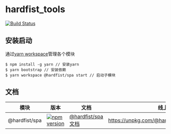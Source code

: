 # hardfist_tools
<p >
  <a href="https://circleci.com/gh/hardfist/hardfist_tools/tree/master"><img src="https://img.shields.io/circleci/project/github/hardfist/hardfist_tools/master.svg" alt="Build Status"></a>
 </a>
</p>

## 安装启动
通过[yarn workspace](<https://yarnpkg.com/lang/en/docs/workspaces/>
)管理各个模块 

```
$ npm install -g yarn // 安装yarn
$ yarn bootstrap // 安装依赖
$ yarn workspace @hardfist/spa start // 启动子模块
```
## 文档
| 模块 | 版本 | 文档| 线上地址
| - | - | - | - |
| @hardfist/spa|  [![npm version](https://img.shields.io/npm/v/@hardfist/spa.svg)](https://www.npmjs.com/package/@hardfist/spa) | [@hardfist/spa文档](https://github.com/hardfist/hardfist_tools/tree/master/packages/spa)| https://unpkg.com/@hardfist/spa/build/index.html |
